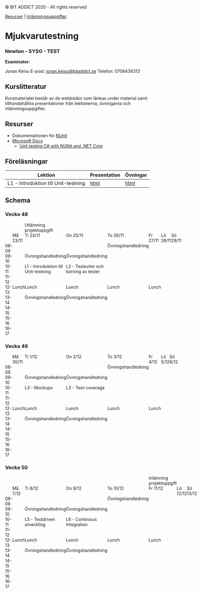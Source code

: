 <link href="css/styling.css" rel="stylesheet"></link>

© BIT ADDICT 2020 - All rights reserved

[Resurser](#resurser) | [Inlämningsuppgifter](#assignments)

# Mjukvarutestning
### Newton - SYSG - TEST

**Examinator:**

Jonas Keisu
E-post: <a href="mailto:jonas.keisu@bitaddict.se">jonas.keisu@bitaddict.se</a>
Telefon: 0706436313

## Kurslitteratur

Kursmaterialet består av de webbsidor som länkas under material samt  tillhandahållna presentationer från lektionerna, övningarna och inlämningsuppgifter.

##  Resurser <a name="resurser"></a>

- Dokumentationen för [NUnit](https://docs.nunit.org/)
- [Microsoft Docs](https://docs.microsoft.com/en-us/)  
  - [Unit testing C# with NUNit and .NET Core](https://docs.microsoft.com/en-us/dotnet/core/testing/unit-testing-with-nunit)

## Föreläsningar

| Lektion | Presentation | Övningar | 
| --- | --- | --- | 
| L1 - Introduktion till Unit-testning | [html](./lektioner/01-introduktion-till-unit-testning/01-introduktion-till-unit-testning.presentation.html) | [html](./lektioner/01-introduktion-till-unit-testning/01-introduktion-till-unit-testning.övningar.html) | 

## <a name="assignments"></a>

## Schema

<div>
  <h3>Vecka 48</h3>
  <div class="schedule" style="display:grid;grid-template-rows:auto auto auto auto auto auto auto auto auto auto auto;grid-template-columns:1fr 1fr 1fr 1fr 1fr 1fr 1fr 1fr">
    <div class="heading" style="grid-column:1;grid-row:3">08-09</div>
    <div class="heading" style="grid-column:1;grid-row:4">09-10</div>
    <div class="heading" style="grid-column:1;grid-row:5">10-11</div>
    <div class="heading" style="grid-column:1;grid-row:6">11-12</div>
    <div class="heading" style="grid-column:1;grid-row:7">12-13</div>
    <div class="heading" style="grid-column:1;grid-row:8">13-14</div>
    <div class="heading" style="grid-column:1;grid-row:9">14-15</div>
    <div class="heading" style="grid-column:1;grid-row:10">15-16</div>
    <div class="heading" style="grid-column:1;grid-row:11">16-17</div>
    <div class="heading" style="grid-row:2;grid-column:2">Må 23/11</div>
    <div class="heading" style="grid-row:2;grid-column:3">Ti 24/11</div>
    <div class="heading" style="grid-row:2;grid-column:4">On 25/11</div>
    <div class="heading" style="grid-row:2;grid-column:5">To 26/11</div>
    <div class="heading" style="grid-row:2;grid-column:6">Fr 27/11</div>
    <div class="heading" style="grid-row:2;grid-column:7">Lö 28/11</div>
    <div class="heading" style="grid-row:2;grid-column:8">Sö 29/11</div>
    <div class="lunch" style="grid-row:7 / span 1;grid-column:2">Lunch</div>
    <div style="grid-row:1;grid-column:3">
      <div class="assignment" style="width:100%">Utlämning projektuppgift</div>
    </div>
    <div class="tutoring" style="grid-row:4 / span 1;grid-column:3">Övningshandledning</div>
    <div class="lecture" style="grid-row:5 / span 2;grid-column:3">L1 - Introduktion till Unit-testning</div>
    <div class="lunch" style="grid-row:7 / span 1;grid-column:3">Lunch</div>
    <div class="tutoring" style="grid-row:8 / span 3;grid-column:3">Övningshandledning</div>
    <div class="tutoring" style="grid-row:4 / span 1;grid-column:4">Övningshandledning</div>
    <div class="lecture" style="grid-row:5 / span 2;grid-column:4">L2 - Testsviter och körning av tester</div>
    <div class="lunch" style="grid-row:7 / span 1;grid-column:4">Lunch</div>
    <div class="tutoring" style="grid-row:8 / span 3;grid-column:4">Övningshandledning</div>
    <div class="tutoring" style="grid-row:3 / span 4;grid-column:5">Övningshandledning</div>
    <div class="lunch" style="grid-row:7 / span 1;grid-column:5">Lunch</div>
    <div class="lunch" style="grid-row:7 / span 1;grid-column:6">Lunch</div>
  </div>
  <h3>Vecka 49</h3>
  <div class="schedule" style="display:grid;grid-template-rows:auto auto auto auto auto auto auto auto auto auto auto;grid-template-columns:1fr 1fr 1fr 1fr 1fr 1fr 1fr 1fr">
    <div class="heading" style="grid-column:1;grid-row:3">08-09</div>
    <div class="heading" style="grid-column:1;grid-row:4">09-10</div>
    <div class="heading" style="grid-column:1;grid-row:5">10-11</div>
    <div class="heading" style="grid-column:1;grid-row:6">11-12</div>
    <div class="heading" style="grid-column:1;grid-row:7">12-13</div>
    <div class="heading" style="grid-column:1;grid-row:8">13-14</div>
    <div class="heading" style="grid-column:1;grid-row:9">14-15</div>
    <div class="heading" style="grid-column:1;grid-row:10">15-16</div>
    <div class="heading" style="grid-column:1;grid-row:11">16-17</div>
    <div class="heading" style="grid-row:2;grid-column:2">Må 30/11</div>
    <div class="heading" style="grid-row:2;grid-column:3">Ti 1/12</div>
    <div class="heading" style="grid-row:2;grid-column:4">On 2/12</div>
    <div class="heading" style="grid-row:2;grid-column:5">To 3/12</div>
    <div class="heading" style="grid-row:2;grid-column:6">Fr 4/12</div>
    <div class="heading" style="grid-row:2;grid-column:7">Lö 5/12</div>
    <div class="heading" style="grid-row:2;grid-column:8">Sö 6/12</div>
    <div class="lunch" style="grid-row:7 / span 1;grid-column:2">Lunch</div>
    <div class="tutoring" style="grid-row:4 / span 1;grid-column:3">Övningshandledning</div>
    <div class="lecture" style="grid-row:5 / span 2;grid-column:3">L3 - Mockups</div>
    <div class="lunch" style="grid-row:7 / span 1;grid-column:3">Lunch</div>
    <div class="tutoring" style="grid-row:8 / span 3;grid-column:3">Övningshandledning</div>
    <div class="tutoring" style="grid-row:4 / span 1;grid-column:4">Övningshandledning</div>
    <div class="lecture" style="grid-row:5 / span 2;grid-column:4">L3 - Test-coverage</div>
    <div class="lunch" style="grid-row:7 / span 1;grid-column:4">Lunch</div>
    <div class="tutoring" style="grid-row:8 / span 3;grid-column:4">Övningshandledning</div>
    <div class="tutoring" style="grid-row:3 / span 4;grid-column:5">Övningshandledning</div>
    <div class="lunch" style="grid-row:7 / span 1;grid-column:5">Lunch</div>
    <div class="lunch" style="grid-row:7 / span 1;grid-column:6">Lunch</div>
  </div>
  <h3>Vecka 50</h3>
  <div class="schedule" style="display:grid;grid-template-rows:auto auto auto auto auto auto auto auto auto auto auto;grid-template-columns:1fr 1fr 1fr 1fr 1fr 1fr 1fr 1fr">
    <div class="heading" style="grid-column:1;grid-row:3">08-09</div>
    <div class="heading" style="grid-column:1;grid-row:4">09-10</div>
    <div class="heading" style="grid-column:1;grid-row:5">10-11</div>
    <div class="heading" style="grid-column:1;grid-row:6">11-12</div>
    <div class="heading" style="grid-column:1;grid-row:7">12-13</div>
    <div class="heading" style="grid-column:1;grid-row:8">13-14</div>
    <div class="heading" style="grid-column:1;grid-row:9">14-15</div>
    <div class="heading" style="grid-column:1;grid-row:10">15-16</div>
    <div class="heading" style="grid-column:1;grid-row:11">16-17</div>
    <div class="heading" style="grid-row:2;grid-column:2">Må 7/12</div>
    <div class="heading" style="grid-row:2;grid-column:3">Ti 8/12</div>
    <div class="heading" style="grid-row:2;grid-column:4">On 9/12</div>
    <div class="heading" style="grid-row:2;grid-column:5">To 10/12</div>
    <div class="heading" style="grid-row:2;grid-column:6">Fr 11/12</div>
    <div class="heading" style="grid-row:2;grid-column:7">Lö 12/12</div>
    <div class="heading" style="grid-row:2;grid-column:8">Sö 13/12</div>
    <div class="lunch" style="grid-row:7 / span 1;grid-column:2">Lunch</div>
    <div class="tutoring" style="grid-row:4 / span 1;grid-column:3">Övningshandledning</div>
    <div class="lecture" style="grid-row:5 / span 2;grid-column:3">L5 - Testdriven utveckling</div>
    <div class="lunch" style="grid-row:7 / span 1;grid-column:3">Lunch</div>
    <div class="tutoring" style="grid-row:8 / span 3;grid-column:3">Övningshandledning</div>
    <div class="tutoring" style="grid-row:4 / span 1;grid-column:4">Övningshandledning</div>
    <div class="lecture" style="grid-row:5 / span 2;grid-column:4">L6 - Continious Integration</div>
    <div class="lunch" style="grid-row:7 / span 1;grid-column:4">Lunch</div>
    <div class="tutoring" style="grid-row:8 / span 3;grid-column:4">Övningshandledning</div>
    <div class="tutoring" style="grid-row:3 / span 4;grid-column:5">Övningshandledning</div>
    <div class="lunch" style="grid-row:7 / span 1;grid-column:5">Lunch</div>
    <div style="grid-row:1;grid-column:6">
      <div class="assignment" style="width:100%">Inlämning projektuppgift</div>
    </div>
    <div class="lunch" style="grid-row:7 / span 1;grid-column:6">Lunch</div>
  </div>
</div>